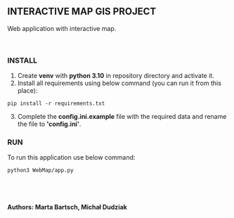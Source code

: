 ## INTERACTIVE MAP GIS PROJECT

Web application with interactive map.

<br>

### INSTALL
1. Create **venv** with **python 3.10** in repository directory and activate it.
2. Install all requirements using below command (you can run it from this place):
```shell
pip install -r requirements.txt
```
3. Complete the **config.ini.example** file with the required data and rename the file to **'config.ini'**.

### RUN
To run this application use below command:

```shell
python3 WebMap/app.py
```


<br>
<br>

#### Authors: Marta Bartsch, Michał Dudziak